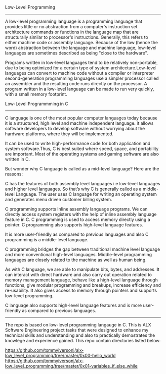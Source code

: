 Low-Level Programming
______________________________________________________________________________________________________________________________________________________
A low-level programming language is a programming language that provides little or no abstraction from a computer's instruction set architecture 
commands or functions in the language map that are structurally similar to processor's instructions. Generally, this refers to either machine code or 
assembly language. Because of the low (hence the word) abstraction between the language and machine language, low-level languages are sometimes described 
as being "close to the hardware". 

Programs written in low-level languages tend to be relatively non-portable, due to being optimized for a certain type of system architecture.Low-level 
languages can convert to machine code without a compiler or interpreter second-generation programming languages use a simpler processor called an assembler and the resulting code runs directly on the processor. A program written in a low-level language can be made to run very quickly, with a small memory footprint.

Low-Level Programmming in C
__________________________________________________________________________________________________________________________________________________________

C language is one of the most popular computer languages today because it is a structured, high level and machine independent language. It allows software developers to develop software without worrying about the hardware platforms, where they will be implemented.

It can be used to write high-performance code for both application and system software.Thus, C is best suited where speed, space, and portability are important. Most of the operating systems and gaming software are also written in C.

But wonder why C language is called as a mid-level language? Here are the reasons:

C has the features of both assembly level languages i.e low-level languages and higher level languages. So that’s why C is generally called as a middle-level Language. The user uses C language for writing an operating system and generates menu driven customer billing system.

C programming supports Inline assembly language programs. We can directly access system registers with the help of inline assembly language feature in C. C programming is used to access memory directly using a pointer. C programming also supports high-level language features.

It is more user-friendly as compared to previous languages and also C programming is a middle-level language.

C programming bridges the gap between traditional machine level language and more conventional high-level languages. Middle-level programming languages are closely related to the machine as well as human being.

As with C language, we are able to manipulate bits, bytes, and addresses. It can interact with direct hardware and also carry out operation related to memory management language, behave like a high-level language through functions, give modular programming and breakups, increase efficiency and re-usability. It also gives access to memory through pointers and supports low-level programming.

C language also supports high-level language features and is more user-friendly as compared to previous languages.
_______________________________________________________________________________________________________________________________________________________
The repo is based on low-level programming langauge in C. This is ALX Software Engineering project tasks that were designed to enhance my technical skills and understanding and also to practically demostrates the knowlege and experience gained. This repo contain directories listed below:


https://github.com/tommyiversonj/alx-low_level_programming/tree/master/0x00-hello_world
https://github.com/tommyiversonj/alx-low_level_programming/tree/master/0x01-variables_if_else_while


















